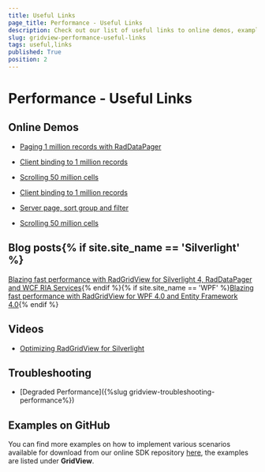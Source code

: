 ```yaml
---
title: Useful Links
page_title: Performance - Useful Links
description: Check out our list of useful links to online demos, examples on GitHub and other resources related to the performance of RadGridView - Telerik's WPF DataGrid.
slug: gridview-performance-useful-links
tags: useful,links
published: True
position: 2
---
```


# Performance - Useful Links

## Online Demos

* [Paging 1 million records with RadDataPager](https://demos.telerik.com/silverlight/#GridView/Paging)

* [Client binding to 1 million records](https://demos.telerik.com/silverlight/#GridView/Performance)

* [Scrolling 50 million cells](https://demos.telerik.com/silverlight/#GridView/UIVirtualization)

* [Client binding to 1 million records](https://demos.telerik.com/wpf/#GridView/)

* [Server page, sort group and filter](https://demos.telerik.com/wpf/#GridView/)

* [Scrolling 50 million cells](https://demos.telerik.com/wpf/#GridView/)

## Blog posts{% if site.site_name == 'Silverlight' %}

[Blazing fast performance with RadGridView for Silverlight 4, RadDataPager and WCF RIA Services](http://blogs.telerik.com/vladimirenchev/posts/10-04-19/blazing-fast-performance-with-radgridview-for-silverlight-4-raddatapager-and-wcf-ria-services.aspx){% endif %}{% if site.site_name == 'WPF' %}[Blazing fast performance with RadGridView for WPF 4.0 and Entity Framework 4.0](http://blogs.telerik.com/vladimirenchev/posts/10-04-15/blazing-fast-performance-with-radgridview-for-wpf-4-0-and-entity-framework-4-0.aspx){% endif %}

## Videos

* [Optimizing RadGridView for Silverlight](http://tv.telerik.com/silverlight/radgridview/optimizing-radgridview-silverlight)

## Troubleshooting

* [Degraded Performance]({%slug gridview-troubleshooting-performance%})

## Examples on GitHub

You can find more examples on how to implement various scenarios available for download from our online SDK repository [here](https://github.com/telerik/xaml-sdk/), the examples are listed under __GridView__.
        
